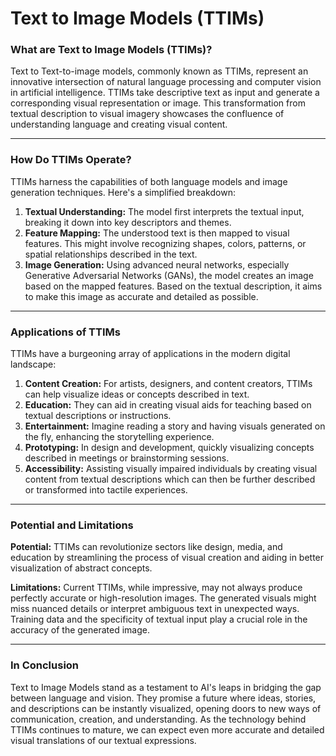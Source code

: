 # Text to Image Models (TTIMs)

### **What are Text to Image Models (TTIMs)?**

Text to Text-to-image models, commonly known as TTIMs, represent an innovative intersection of natural language processing and computer vision in artificial intelligence. TTIMs take descriptive text as input and generate a corresponding visual representation or image. This transformation from textual description to visual imagery showcases the confluence of understanding language and creating visual content.

***

### **How Do TTIMs Operate?**

TTIMs harness the capabilities of both language models and image generation techniques. Here's a simplified breakdown:

1. **Textual Understanding:** The model first interprets the textual input, breaking it down into key descriptors and themes.
2. **Feature Mapping:** The understood text is then mapped to visual features. This might involve recognizing shapes, colors, patterns, or spatial relationships described in the text.
3. **Image Generation:** Using advanced neural networks, especially Generative Adversarial Networks (GANs), the model creates an image based on the mapped features. Based on the textual description, it aims to make this image as accurate and detailed as possible.

***

### **Applications of TTIMs**

TTIMs have a burgeoning array of applications in the modern digital landscape:

1. **Content Creation:** For artists, designers, and content creators, TTIMs can help visualize ideas or concepts described in text.
2. **Education:** They can aid in creating visual aids for teaching based on textual descriptions or instructions.
3. **Entertainment:** Imagine reading a story and having visuals generated on the fly, enhancing the storytelling experience.
4. **Prototyping:** In design and development, quickly visualizing concepts described in meetings or brainstorming sessions.
5. **Accessibility:** Assisting visually impaired individuals by creating visual content from textual descriptions which can then be further described or transformed into tactile experiences.

***

### **Potential and Limitations**

**Potential:** TTIMs can revolutionize sectors like design, media, and education by streamlining the process of visual creation and aiding in better visualization of abstract concepts.

**Limitations:** Current TTIMs, while impressive, may not always produce perfectly accurate or high-resolution images. The generated visuals might miss nuanced details or interpret ambiguous text in unexpected ways. Training data and the specificity of textual input play a crucial role in the accuracy of the generated image.

***

### **In Conclusion**

Text to Image Models stand as a testament to AI's leaps in bridging the gap between language and vision. They promise a future where ideas, stories, and descriptions can be instantly visualized, opening doors to new ways of communication, creation, and understanding. As the technology behind TTIMs continues to mature, we can expect even more accurate and detailed visual translations of our textual expressions.
